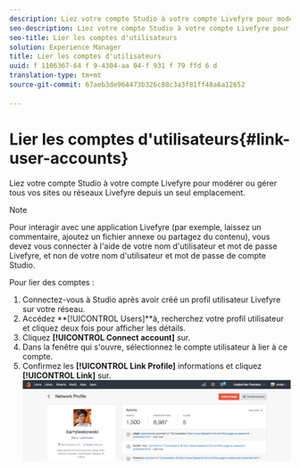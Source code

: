 ```yaml
---
description: Liez votre compte Studio à votre compte Livefyre pour modérer ou gérer tous vos sites ou réseaux Livefyre depuis un seul emplacement.
seo-description: Liez votre compte Studio à votre compte Livefyre pour modérer ou gérer tous vos sites ou réseaux Livefyre depuis un seul emplacement.
seo-title: Lier les comptes d'utilisateurs
solution: Experience Manager
title: Lier les comptes d'utilisateurs
uuid: f 1106367-64 f 9-4304-aa 04-f 931 f 79 ffd 6 d
translation-type: tm+mt
source-git-commit: 67aeb3de964473b326c88c3a3f81ff48a6a12652

---
```



# Lier les comptes d&#39;utilisateurs{#link-user-accounts}

Liez votre compte Studio à votre compte Livefyre pour modérer ou gérer tous vos sites ou réseaux Livefyre depuis un seul emplacement.

>[!NOTE]
>
>Pour interagir avec une application Livefyre (par exemple, laissez un commentaire, ajoutez un fichier annexe ou partagez du contenu), vous devez vous connecter à l&#39;aide de votre nom d&#39;utilisateur et mot de passe Livefyre, et non de votre nom d&#39;utilisateur et mot de passe de compte Studio.

Pour lier des comptes :

1. Connectez-vous à Studio après avoir créé un profil utilisateur Livefyre sur votre réseau.
1. Accédez **[!UICONTROL Users]**à, recherchez votre profil utilisateur et cliquez deux fois pour afficher les détails.
1. Cliquez **[!UICONTROL Connect account]** sur.
1. Dans la fenêtre qui s&#39;ouvre, sélectionnez le compte utilisateur à lier à ce compte.
1. Confirmez les **[!UICONTROL Link Profile]** informations et cliquez **[!UICONTROL Link]** sur. ![](assets/UsersConnectAccount-1024x311.png)

